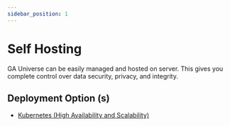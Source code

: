 ```yaml
---
sidebar_position: 1
---
```


# Self Hosting

GA Universe can be easily managed and hosted on server. This gives you complete control over data security, privacy, and integrity.

## Deployment Option (s)

- [Kubernetes (High Availability and Scalability)](./Kubernetes-k8s/)

